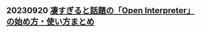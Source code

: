 ## 20230920 [凄すぎると話題の「Open Interpreter」の始め方・使い方まとめ](https://qiita.com/ot12/items/d2672144b914cb6f252f?utm_source=Qiita%E3%83%8B%E3%83%A5%E3%83%BC%E3%82%B9&utm_campaign=c801b216cc-Qiita_newsletter_584_09_20&utm_medium=email&utm_term=0_e44feaa081-c801b216cc-33166269)

